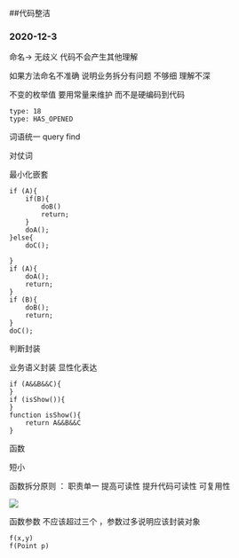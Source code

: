 ##代码整洁

### 2020-12-3

命名-> 无歧义 代码不会产生其他理解

如果方法命名不准确 说明业务拆分有问题 不够细 理解不深

不变的枚举值 要用常量来维护 而不是硬编码到代码

```
type: 18 
type: HAS_OPENED
```

词语统一 query find

对仗词 

最小化嵌套

```
if (A){
	if(B){
		doB()
		return;
	}
	doA();
}else{
	doC();

}
if (A){
	doA();
	return;
}
if (B){
	doB();
	return;
}
doC();
```

判断封装 

业务语义封装 显性化表达

```
if (A&&B&&C){
}
if (isShow()){
}
function isShow(){
	return A&&B&&C
}
```

函数

短小

函数拆分原则 ： 职责单一 提高可读性 提升代码可读性 可复用性

![](https://tva1.sinaimg.cn/large/0081Kckwgy1glat5zxu5mj31j90u0hdt.jpg)

函数参数 不应该超过三个 ，参数过多说明应该封装对象

```
f(x,y)
f(Point p)
```


